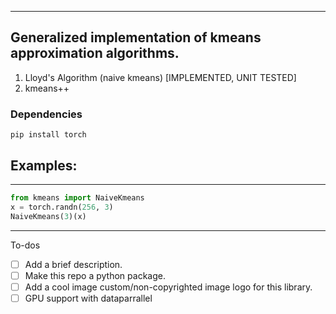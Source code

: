 
---
## Generalized implementation of kmeans approximation algorithms.

1. Lloyd's Algorithm (naive kmeans) [IMPLEMENTED, UNIT TESTED]
2. kmeans++

### Dependencies

```shell
pip install torch
```
## Examples:
---
```python
from kmeans import NaiveKmeans
x = torch.randn(256, 3)
NaiveKmeans(3)(x)
```

---
To-dos
- [ ] Add a brief description.
- [ ] Make this repo a python package.
- [ ] Add a cool image custom/non-copyrighted image logo for this library.
- [ ] GPU support with dataparrallel
